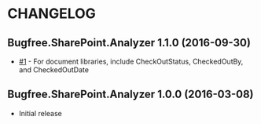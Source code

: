 # CHANGELOG

## Bugfree.SharePoint.Analyzer 1.1.0 (2016-09-30)

* [#1](https://github.com/ronnieholm/Bugfree.SharePoint.Analyzer/issues/1) - For document libraries, include CheckOutStatus, CheckedOutBy, and CheckedOutDate

## Bugfree.SharePoint.Analyzer 1.0.0 (2016-03-08)

* Initial release
